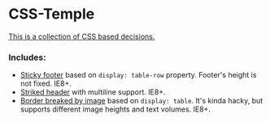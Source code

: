 # CSS-Temple

[This is a collection of CSS based decisions.](https://klimcode.github.io/CSS-Temple/)

### Includes:
- [Sticky footer](https://anilator.github.io/CSS-Temple/#0) based on `display: table-row` property. 
Footer's height is not fixed. IE8+.
- [Striked header](https://anilator.github.io/CSS-Temple/#1) with multiline support. IE8+.
- [Border breaked by image](https://anilator.github.io/CSS-Temple/#2) based on `display: table`. 
It's kinda hacky, but supports different image heights and text volumes. IE8+.
